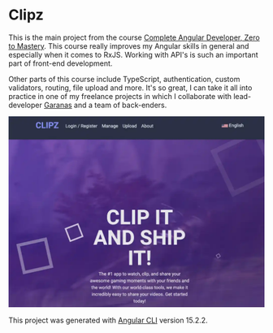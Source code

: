 # Clipz

This is the main project from the course [Complete Angular Developer, Zero to Mastery](https://zerotomastery.io/courses/learn-angular). This course really improves my Angular skills in general and especially when it comes to RxJS. Working with API's is such an important part of front-end development. 

Other parts of this course include TypeScript, authentication, custom validators, routing, file upload and more. It's so great, I can take it all into practice in one of my freelance projects in which I collaborate with lead-developer [Garanas](https://github.com/Garanas) and a team of back-enders.

![clips.webp](clips.webp)

This project was generated with [Angular CLI](https://github.com/angular/angular-cli) version 15.2.2.


